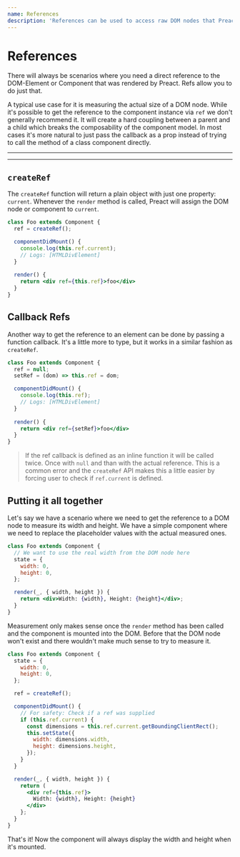 ```yaml
---
name: References
description: 'References can be used to access raw DOM nodes that Preact has rendered'
---
```


# References

There will always be scenarios where you need a direct reference to the DOM-Element or Component that was rendered by Preact. Refs allow you to do just that.

A typical use case for it is measuring the actual size of a DOM node. While it's possible to get the reference to the component instance via `ref` we don't generally recommend it. It will create a hard coupling between a parent and a child which breaks the composability of the component model. In most cases it's more natural to just pass the callback as a prop instead of trying to call the method of a class component directly.

---

<toc></toc>

---

## `createRef`

The `createRef` function will return a plain object with just one property: `current`. Whenever the `render` method is called, Preact will assign the DOM node or component to `current`.

```jsx
class Foo extends Component {
  ref = createRef();

  componentDidMount() {
    console.log(this.ref.current);
    // Logs: [HTMLDivElement]
  }
  
  render() {
    return <div ref={this.ref}>foo</div>
  }
}
```

## Callback Refs

Another way to get the reference to an element can be done by passing a function callback. It's a little more to type, but it works in a similar fashion as `createRef`.

```jsx
class Foo extends Component {
  ref = null;
  setRef = (dom) => this.ref = dom;

  componentDidMount() {
    console.log(this.ref);
    // Logs: [HTMLDivElement]
  }
  
  render() {
    return <div ref={setRef}>foo</div>
  }
}
```

> If the ref callback is defined as an inline function it will be called twice. Once with `null` and than with the actual reference. This is a common error and the `createRef` API makes this a little easier by forcing user to check if `ref.current` is defined.

## Putting it all together

Let's say we have a scenario where we need to get the reference to a DOM node to measure its width and height. We have a simple component where we need to replace the placeholder values with the actual measured ones.

```jsx
class Foo extends Component {
  // We want to use the real width from the DOM node here
  state = {
    width: 0,
    height: 0,
  };

  render(_, { width, height }) {
    return <div>Width: {width}, Height: {height}</div>;
  }
}
```

Measurement only makes sense once the `render` method has been called and the component is mounted into the DOM. Before that the DOM node won't exist and there wouldn't make much sense to try to measure it.

```jsx
class Foo extends Component {
  state = {
    width: 0,
    height: 0,
  };

  ref = createRef();

  componentDidMount() {
    // For safety: Check if a ref was supplied
    if (this.ref.current) {
      const dimensions = this.ref.current.getBoundingClientRect();
      this.setState({
        width: dimensions.width,
        height: dimensions.height,
      });
    }
  }

  render(_, { width, height }) {
    return (
      <div ref={this.ref}>
        Width: {width}, Height: {height}
      </div>
    };
  }
}
```

That's it! Now the component will always display the width and height when it's mounted.

